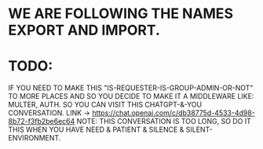 # WE ARE FOLLOWING THE NAMES EXPORT AND IMPORT.

# TODO:
  IF YOU NEED TO MAKE THIS "IS-REQUESTER-IS-GROUP-ADMIN-OR-NOT" TO MORE PLACES AND SO YOU DECIDE TO MAKE IT A MIDDLEWARE LIKE: MULTER, AUTH. SO YOU CAN VISIT THIS CHATGPT-&-YOU CONVERSATION.
  LINK -> https://chat.openai.com/c/db38775d-4533-4d98-8b72-f3fb2be6ec64
  NOTE: THIS CONVERSATION IS TOO LONG, SO DO IT THIS WHEN YOU HAVE NEED & PATIENT & SILENCE & SILENT-ENVIRONMENT.